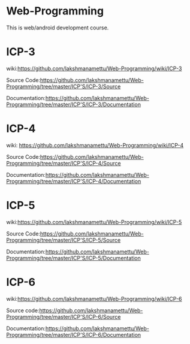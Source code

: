 # Web-Programming
This is web/android development course. 

# ICP-3
wiki:https://github.com/lakshmanamettu/Web-Programming/wiki/ICP-3 

Source Code:https://github.com/lakshmanamettu/Web-Programming/tree/master/ICP'S/ICP-3/Source

Documentation:https://github.com/lakshmanamettu/Web-Programming/tree/master/ICP'S/ICP-3/Documentation

# ICP-4
wiki: https://github.com/lakshmanamettu/Web-Programming/wiki/ICP-4

Source Code:https://github.com/lakshmanamettu/Web-Programming/tree/master/ICP'S/ICP-4/Source

Documentation:https://github.com/lakshmanamettu/Web-Programming/tree/master/ICP'S/ICP-4/Documentation

# ICP-5

wiki:https://github.com/lakshmanamettu/Web-Programming/wiki/ICP-5

Source Code:https://github.com/lakshmanamettu/Web-Programming/tree/master/ICP'S/ICP-5/Source

Documentation:https://github.com/lakshmanamettu/Web-Programming/tree/master/ICP'S/ICP-5/Documentation

# ICP-6

wiki:https://github.com/lakshmanamettu/Web-Programming/wiki/ICP-6

Source code:https://github.com/lakshmanamettu/Web-Programming/tree/master/ICP'S/ICP-6/Source

Documentation:https://github.com/lakshmanamettu/Web-Programming/tree/master/ICP'S/ICP-6/Documentation
